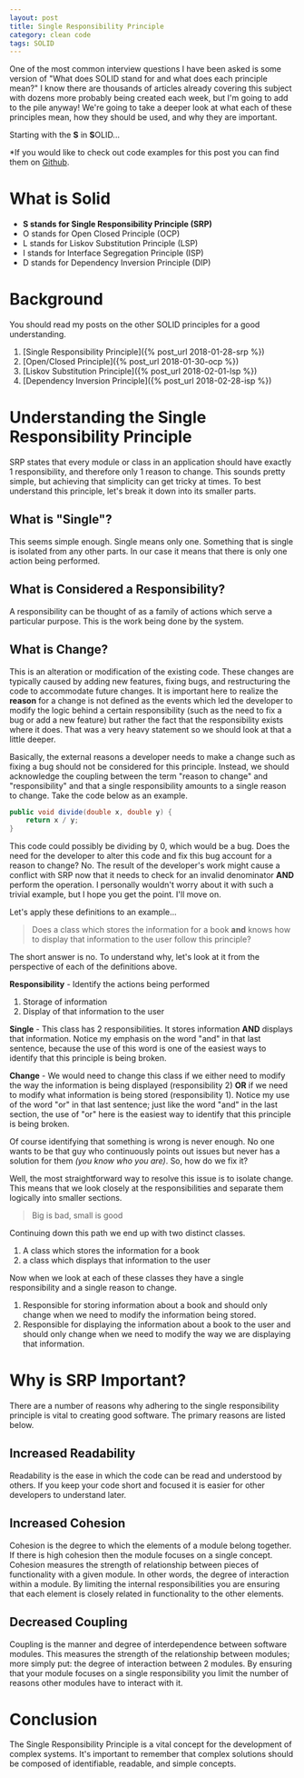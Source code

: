 ```yaml
---
layout: post
title: Single Responsibility Principle
category: clean code
tags: SOLID
---
```


One of the most common interview questions I have been asked is some version of "What does SOLID stand for and what does each principle mean?" I know there are thousands of articles already covering this subject with dozens more probably being created each week, but I'm going to add to the pile anyway! We're going to take a deeper look at what each of these principles mean, how they should be used, and why they are important. 

Starting with the **S** in **S**OLID...

*If you would like to check out code examples for this post you can find them on [Github](https://github.com/jesmith026/SocraticProgrammer/tree/SOLID-SRP).

# What is Solid
- **S stands for Single Responsibility Principle (SRP)**
- O stands for Open Closed Principle (OCP)
- L stands for Liskov Substitution Principle (LSP)
- I stands for Interface Segregation Principle (ISP)
- D stands for Dependency Inversion Principle (DIP)

# Background
You should read my posts on the other SOLID principles for a good understanding.

1. [Single Responsibility Principle]({% post_url 2018-01-28-srp %})
2. [Open/Closed Principle]({% post_url 2018-01-30-ocp %})
3. [Liskov Substitution Principle]({% post_url 2018-02-01-lsp %})
4. [Dependency Inversion Principle]({% post_url 2018-02-28-isp %})

# Understanding the Single Responsibility Principle
SRP states that every module or class in an application should have exactly 1 responsibility, and therefore only 1 reason to change. This sounds pretty simple, but achieving that simplicity can get tricky at times. To best understand this principle, let's break it down into its smaller parts.

## What is "Single"?
This seems simple enough. Single means only one. Something that is single is isolated from any other parts. In our case it means that there is only one action being performed.

## What is Considered a Responsibility?
A responsibility can be thought of as a family of actions which serve a particular purpose. This is the work being done by the system.

## What is Change?
This is an alteration or modification of the existing code. These changes are typically caused by adding new features, fixing bugs, and restructuring the code to accommodate future changes. It is important here to realize the **reason** for a change is not defined as the events which led the developer to modify the logic behind a certain responsibility (such as the need to fix a bug or add a new feature) but rather the fact that the responsibility exists where it does. That was a very heavy statement so we should look at that a little deeper.

Basically, the external reasons a developer needs to make a change such as fixing a bug should not be considered for this principle. Instead, we should acknowledge the coupling between the term "reason to change" and "responsibility" and that a single responsibility amounts to a single reason to change. Take the code below as an example.

``` csharp
public void divide(double x, double y) {
    return x / y;
}
```

This code could possibly be dividing by 0, which would be a bug. Does the need for the developer to alter this code and fix this bug account for a reason to change? No. The result of the developer's work might cause a conflict with SRP now that it needs to check for an invalid denominator **AND** perform the operation. I personally wouldn't worry about it with such a trivial example, but I hope you get the point. I'll move on.

Let's apply these definitions to an example...

> Does a class which stores the information for a book **and** knows how to display that information to the user follow this principle?

The short answer is no. To understand why, let's look at it from the perspective of each of the definitions above.

**Responsibility** - Identify the actions being performed

1. Storage of information
2. Display of that information to the user

**Single** - This class has 2 responsibilities. It stores information **AND** displays that information. Notice my emphasis on the word "and" in that last sentence, because the use of this word is one of the easiest ways to identify that this principle is being broken.

**Change** - We would need to change this class if we either need to modify the way the information is being displayed (responsibility 2) **OR** if we need to modify what information is being stored (responsibility 1). Notice my use of the word "or" in that last sentence; just like the word "and" in the last section, the use of "or" here is the easiest way to identify that this principle is being broken.

Of course identifying that something is wrong is never enough. No one wants to be that guy who continuously points out issues but never has a solution for them *(you know who you are)*. So, how do we fix it?

Well, the most straightforward way to resolve this issue is to isolate change. This means that we look closely at the responsibilities and separate them logically into smaller sections.

> Big is bad, small is good

Continuing down this path we end up with two distinct classes.

1. A class which stores the information for a book
2. a class which displays that information to the user

Now when we look at each of these classes they have a single responsibility and a single reason to change.

1. Responsible for storing information about a book and should only change when we need to modify the information being stored.
2. Responsible for displaying the information about a book to the user and should only change when we need to modify the way we are displaying that information.

# Why is SRP Important?
There are a number of reasons why adhering to the single responsibility principle is vital to creating good software. The primary reasons are listed below.

## Increased Readability
Readability is the ease in which the code can be read and understood by others. If you keep your code short and focused it is easier for other developers to understand later.

## Increased Cohesion
Cohesion is the degree to which the elements of a module belong together. If there is high cohesion then the module focuses on a single concept. Cohesion measures the strength of relationship between pieces of functionality with a given module. In other words, the degree of interaction within a module. By limiting the internal responsibilities you are ensuring that each element is closely related in functionality to the other elements.

## Decreased Coupling
Coupling is the manner and degree of interdependence between software modules. This measures the strength of the relationship between modules; more simply put: the degree of interaction between 2 modules. By ensuring that your module focuses on a single responsibility you limit the number of reasons other modules have to interact with it.

# Conclusion
The Single Responsibility Principle is a vital concept for the development of complex systems. It's important to remember that complex solutions should be composed of identifiable, readable, and simple concepts.